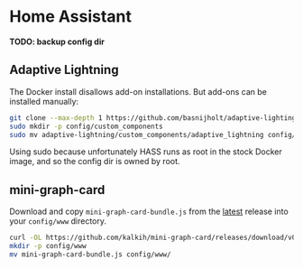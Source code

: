 Home Assistant
==============

**TODO: backup config dir**

## Adaptive Lightning
The Docker install disallows add-on installations. But add-ons can be installed manually:

```bash
git clone --max-depth 1 https://github.com/basnijholt/adaptive-lighting
sudo mkdir -p config/custom_components
sudo mv adaptive-lightning/custom_components/adaptive_lightning config/custom_components/
```
Using sudo because unfortunately HASS runs as root in the stock Docker image, and so the config dir is owned by root.

## mini-graph-card
Download and copy `mini-graph-card-bundle.js` from the [latest](https://github.com/kalkih/mini-graph-card/releases/latest) release into your `config/www` directory.

```bash
curl -OL https://github.com/kalkih/mini-graph-card/releases/download/v0.11.0/mini-graph-card-bundle.js
mkdir -p config/www
mv mini-graph-card-bundle.js config/www/
```

